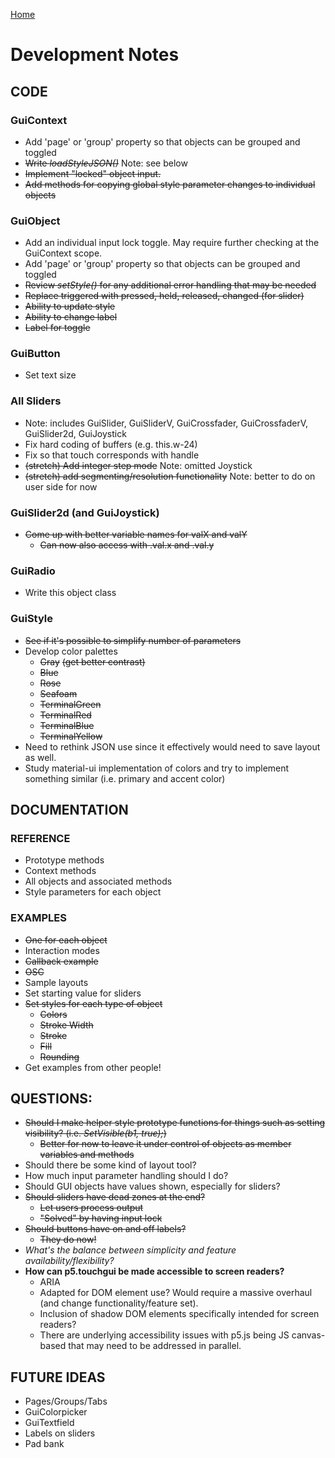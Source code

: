 [Home](../README.md)

# Development Notes

## CODE

### GuiContext
* Add 'page' or 'group' property so that objects can be grouped and toggled
* ~~Write *loadStyleJSON()*~~ Note: see below
* ~~Implement "locked" object input.~~
* ~~Add methods for copying global style parameter changes to individual objects~~

### GuiObject
* Add an individual input lock toggle. May require further checking at the GuiContext scope.
* Add 'page' or 'group' property so that objects can be grouped and toggled
* ~~Review *setStyle()* for any additional error handling that may be needed~~
* ~~Replace triggered with pressed, held, released, changed (for slider)~~
* ~~Ability to update style~~
* ~~Ability to change label~~
* ~~Label for toggle~~

### GuiButton
* Set text size

### All Sliders
* Note: includes GuiSlider, GuiSliderV, GuiCrossfader, GuiCrossfaderV, GuiSlider2d, GuiJoystick
* Fix hard coding of buffers (e.g. this.w-24)
* Fix so that touch corresponds with handle
* ~~(stretch) Add integer step mode~~ Note: omitted Joystick
* ~~(stretch) add segmenting/resolution functionality~~ Note: better to do on user side for now

### GuiSlider2d (and GuiJoystick)
* ~~Come up with better variable names for valX and valY~~
    * ~~Can now also access with .val.x and .val.y~~

### GuiRadio
* Write this object class

### GuiStyle
* ~~See if it's possible to simplify number of parameters~~
* Develop color palettes
    * ~~Gray~~ ~~(get better contrast)~~
    * ~~Blue~~
    * ~~Rose~~
    * ~~Seafoam~~
    * ~~TerminalGreen~~
    * ~~TerminalRed~~
    * ~~TerminalBlue~~
    * ~~TerminalYellow~~
* Need to rethink JSON use since it effectively would need to save layout as well.
* Study material-ui implementation of colors and try to implement something similar (i.e. primary and accent color)

## DOCUMENTATION

### REFERENCE
* Prototype methods
* Context methods
* All objects and associated methods
* Style parameters for each object

### EXAMPLES
* ~~One for each object~~
* Interaction modes
* ~~Callback example~~
* ~~OSC~~
* Sample layouts
* Set starting value for sliders
* ~~Set styles for each type of object~~
    * ~~Colors~~
    * ~~Stroke Width~~
    * ~~Stroke~~
    * ~~Fill~~
    * ~~Rounding~~
* Get examples from other people!

## QUESTIONS:
* ~~Should I make helper style prototype functions for things such as setting visibility? (i.e. *SetVisible(b1, true);*)~~
    * ~~Better for now to leave it under control of objects as member variables and methods~~
* Should there be some kind of layout tool?
* How much input parameter handling should I do?
* Should GUI objects have values shown, especially for sliders?
* ~~Should sliders have dead zones at the end?~~
    * ~~Let users process output~~
    * ~~"Solved" by having input lock~~
* ~~Should buttons have on and off labels?~~
    * ~~They do now!~~
* *What's the balance between simplicity and feature availability/flexibility?*
* **How can p5.touchgui be made accessible to screen readers?**
    * ARIA
    * Adapted for DOM element use? Would require a massive overhaul (and change functionality/feature set).
    * Inclusion of shadow DOM elements specifically intended for screen readers?
    * There are underlying accessibility issues with p5.js being JS canvas-based that may need to be addressed in parallel.    

## FUTURE IDEAS
* Pages/Groups/Tabs
* GuiColorpicker
* GuiTextfield
* Labels on sliders
* Pad bank


